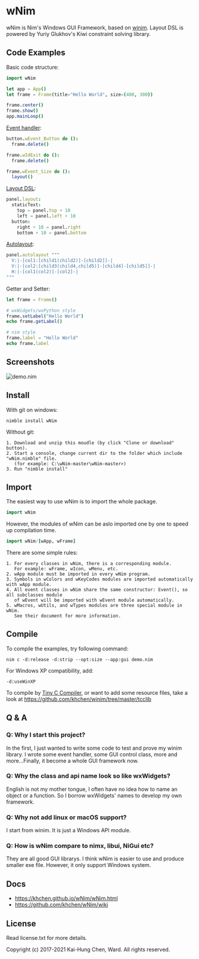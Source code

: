 # wNim

wNim is Nim's Windows GUI Framework, based on [winim](https://github.com/khchen/winim).
Layout DSL is powered by Yuriy Glukhov's Kiwi constraint solving library.

## Code Examples
Basic code structure:
```nim
import wNim

let app = App()
let frame = Frame(title="Hello World", size=(400, 300))

frame.center()
frame.show()
app.mainLoop()
```

[Event handler](https://khchen.github.io/wNim/wEvent.html):
```nim
button.wEvent_Button do ():
  frame.delete()

frame.wIdExit do ():
  frame.delete()

frame.wEvent_Size do ():
  layout()
```

[Layout DSL](https://khchen.github.io/wNim/wResizable.html):
```nim
panel.layout:
  staticText:
    top = panel.top + 10
    left = panel.left + 10
  button:
    right + 10 = panel.right
    bottom + 10 = panel.bottom
```

[Autolayout](https://khchen.github.io/wNim/autolayout.html):
```nim
panel.autolayout """
  V:|-[col1:[child1(child2)]-[child2]]-|
  V:|-[col2:[child3(child4,child5)]-[child4]-[child5]]-|
  H:|-[col1(col2)]-[col2]-|
"""
```

Getter and Setter:
```nim
let frame = Frame()

# wxWidgets/wxPython style
frame.setLabel("Hello World")
echo frame.getLabel()

# nim style
frame.label = "Hello World"
echo frame.label
```

## Screenshots
![demo.nim](https://github.com/khchen/wNim/blob/master/docs/images/screenshot.png)

## Install
With git on windows:

    nimble install wNim

Without git:

    1. Download and unzip this moudle (by click "Clone or download" button).
    2. Start a console, change current dir to the folder which include "wNim.nimble" file.
       (for example: C:\wNim-master\wNim-master>)
    3. Run "nimble install"

## Import
The easiest way to use wNim is to import the whole package.

```nim
import wNim
```

However, the modules of wNim can be aslo imported one by one  to speed up compilation time.

```nim
import wNim/[wApp, wFrame]
```

There are some simple rules:

    1. For every classes in wNim, there is a corresponding module.
       For example: wFrame, wIcon, wMenu, etc.
    2. wApp module must be imported in every wNim program.
    3. Symbols in wColors and wKeyCodes modules are imported automatically with wApp module.
    4. All event classes in wNim share the same constructor: Event(), so all subclasses module
       of wEvent will be imported with wEvent module automatically.
    5. wMacros, wUtils, and wTypes modules are three special module in wNim.
       See their document for more information.

## Compile
To compile the examples, try following command:

    nim c -d:release -d:strip --opt:size --app:gui demo.nim

For Windows XP compatibility, add:

    -d:useWinXP

To compile by [Tiny C Compiler](https://bellard.org/tcc/), or want to add some resource files, take a look at https://github.com/khchen/winim/tree/master/tcclib

## Q & A
### Q: Why I start this project?
In the first, I just wanted to write some code to test and prove my winim library.
I wrote some event handler, some GUI control class, more and more...Finally, it
become a whole GUI framework now.

### Q: Why the class and api name look so like wxWidgets?
English is not my mother tongue, I often have no idea how to name an object or
a function. So I borrow wxWidgets' names to develop my own framework.

### Q: Why not add linux or macOS support?
I start from winim. It is just a Windows API module.

### Q: How is wNim compare to nimx, libui, NiGui etc?
They are all good GUI librarys. I think wNim is easier to use and produce smaller exe file.
However, it only support Windows system.

## Docs
* https://khchen.github.io/wNim/wNim.html
* https://github.com/khchen/wNim/wiki

## License
Read license.txt for more details.

Copyright (c) 2017-2021 Kai-Hung Chen, Ward. All rights reserved.
